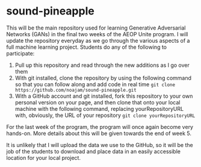 # sound-pineapple


This will be the main repository used for learning Generative Adversarial Networks (GANs) in the final two weeks of the AEOP Unite program. I will update the repository everyday as we go through the various aspects of a full machine learning project. Students do any of the following to participate:

1. Pull up this repository and read through the new additions as I go over them
2. With git installed, clone the repository by using the following command so that you can follow along and add code in real time
    `git clone https://github.com/noajam/sound-pineapple.git`
3. With a GitHub account and git installed, fork this repository to your own personal version on your page, and then clone that onto your local machine with the following command, replacing yourRepositoryURL with, obviously, the URL of your repository
    `git clone yourRepositoryURL`

For the last week of the program, the program will once again become very hands-on. More details about this will be given towards the end of week 5.

It is unlikely that I will upload the data we use to the GitHub, so it will be the job of the students to download and place data in an easily accessible location for your local project.
